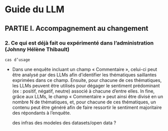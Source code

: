 # Guide du LLM

## PARTIE I. Accompagnement au changement

### 2. Ce qui est déjà fait ou expérimenté dans l’administration (Johnny Hélène Thibault)

	cas d’usage
* Dans une enquête incluant un champ « Commentaire », celui-ci peut être analysé par des LLMs afin d’identifier les thématiques saillantes exprimées dans ce champ. Ensuite, pour chacune de ces thématiques, les LLMs peuvent être utilisés pour dégager le sentiment prédominant (ex : positif, négatif, neutre) associé à chacune d’entre elles. In fine, grâce aux LLMs, le champ « Commentaire » peut ainsi être divisé en un nombre N de thématiques, et, pour chacune de ces thématiques, un contenu peut être généré afin de faire ressortir le sentiment majoritaire des répondants à l’enquête.
  
  des infras
  des modeles
  des datasets/open data ?
	
